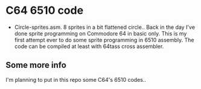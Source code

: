 # C64 6510 code

- Circle-sprites.asm.
    8 sprites in a bit flattened circle..
    Back in the day I've done sprite programming on Commodore 64 in basic only. This is my first attempt ever to do some sprite programming in 6510 assembly. The code can be compiled at least with 64tass cross assembler.

## Some more info

I'm planning to put in this repo some C64's 6510 codes..
